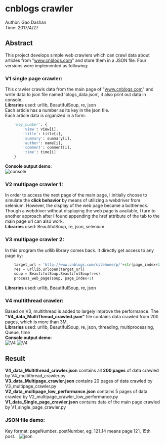 # cnblogs crawler
Author: Gao Dashan  
Time: 2017/4/27   
## Abstract
This project develops simple web crawlers which can crawl data about articles from "www.cnblogs.com" and store them in a JSON file. Four versions were implemented as following:

### V1 single page crawler:    
This crawler crawls data from the main page of "www.cnblogs.com" and write data to json file named 'blogs_data.json', it also print out data in console.  
**Libraries** used: urllib, BeautifulSoup, re, json    
Each article has a number as its key in the json file.   
Each article data is organized in a form:   
```python
    'key_number': {
        'view': view[i],
        'title': title[i],
        'summary': summary[i],
        'author': name[i],
        'comment': comment[i],
        'time': time[i]
    }
```
**Console output demo:**   
![console](https://github.com/GaoDashan1/cnblogs_crawler/blob/master/V1_p1.png)
### V2 multipage crawler 1:   
In order to access the next page of the main page, I initially choose to simulate the **click behavior** by means of utilizing a webdriver from selenium. However, the display of the web page became a bottleneck. Though a webdriver without displaying the web page is available, I turn to another approach after I found appending the href attribute of the tab to the main page url can also work.  
**Libraries** used: BeautifulSoup, re, json, selenium  
### V3 multipage crawler 2:  
In this program the urllib library comes back. It directly get access to any page by:  
```python
    target_url = 'http://www.cnblogs.com/sitehome/p/'+str(page_index+1)  # page_index+1: webpage number
    res = urllib.urlopen(target_url)
    soup = BeautifulSoup.BeautifulSoup(res)
    process_web_page(soup, page_index+1)
 ```  
 **Libraries** used: urllib, BeautifulSoup, re, json    
### V4 multithread crawler:   
Based on V3, multithread is added to largely improve the performance. The **"V4_data_MultiThread_crawled.json"** file contains data crawled from 200 pages, which is more than 3M.   
**Libraries** used: urllib, BeautifulSoup, re, json, threading, multiprocessing, Queue, time    
**Console output demo:**  
![V4](https://github.com/GaoDashan1/cnblogs_crawler/blob/master/V4_p1.png)
![V4](https://github.com/GaoDashan1/cnblogs_crawler/blob/master/V4_p3.png)

##  Result
**V4_data_Multithread_crawler.json** contains all **200 pages** of data crawled by V4_multithread_crawler.py  
**V3_data_Multipage_crawler.json** contains 20 pages of data crawled by V3_multipage_crawler.py    
**V2_data_multipage_low_performance.json** contains 5 pages of data crawled by V2_multipage_crawler_low_performance.py   
**V1_data_Single_page_crawler.json** contains data of the main page crawled by V1_single_page_crawler.py   
### JSON file demo:  
Key format: pageNumber_postNumber, eg: 121_14 means page 121, 15th post.   
![json](https://github.com/GaoDashan1/cnblogs_crawler/blob/master/V4_p2.png)
